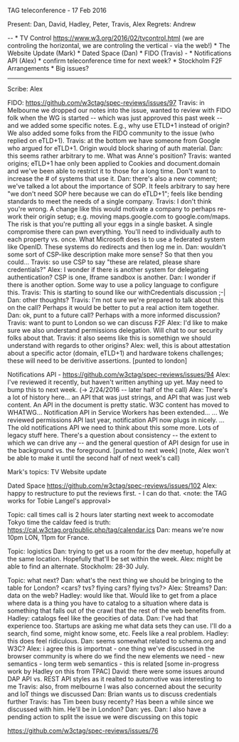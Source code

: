 TAG teleconference - 17 Feb 2016

Present: Dan, David, Hadley, Peter, Travis, Alex
Regrets: Andrew

--
		* TV Control https://www.w3.org/2016/02/tvcontrol.html (we are controling the horizontal, we are controling the vertical - via the web!)
		* The Website Update (Mark)
		* Dated Space (Dan)
		* FIDO (Travis) - 
		* Notifications API (Alex)
		* confirm teleconference time for next week?
		* Stockholm F2F Arrangements
		* Big issues?

---

Scribe: Alex

FIDO: https://github.com/w3ctag/spec-reviews/issues/97
Travis: in Melbourne we dropped our notes into the issue, wanted to review with FIDO folk when the WG is started -- which was just approved this past week -- and we added some specific notes. E.g., why use ETLD+1 instead of origin? We also added some folks from the FIDO community to the issue (who replied on eTLD+1). 
<history lesson>
Travis: at the bottom we have someone from Google who argued for eTLD+1. Origin would block sharing of auth material.
Dan: this seems rather arbitrary to me. What was Anne's position?
Travis: wanted origins; eTLD+1 hae only been applied to Cookies and document.domain and we've been able to restrict it to those for a long time. Don't want to increase the # of systems that use it.
Dan: there's also a new comment; we've talked a lot about the importance of SOP. It feels arbitrary to say here "we don't need SOP here because we can do eTLD+1"; feels like bending standards to meet the needs of a single company.
Travis: I don't think you're wrong. A change like this would motivate a company to perhaps re-work their origin setup; e.g. moving maps.google.com to google.com/maps. The risk is that you're putting all your eggs in a single basket. A single compromise there can pwn everything. You'll need to individually auth to each property vs. once. What Microsoft does is to use a federated system like OpenID. These systems do redirects and then log me in.
Dan: wouldn't some sort of CSP-like description make more sense? So that then you could...
Travis: so use CSP to say "these are related, please share credentials?"
Alex: I wonder if there is another system for delegating authentication? CSP is one, Iframe sandbox is another.
Dan: I wonder if there is another option. Some way to use a policy language to configure this. 
Travis: This is starting to sound like our withCredentials discussion ;-|
Dan: other thoughts?
Travis: I'm not sure we're prepared to talk about this on the call? Perhaps it would be better to put a real action item together.
Dan: ok, punt to a future call? Perhaps with a more informed discussion?
Travis: want to punt to London so we can discuss F2F
Alex: I'd like to make sure we also understand permissions delegation. Will chat to our security folks about that.
Travis: it also seems like this is somethign we should understand with regards to other origins?
Alex: well, this is about attestation about a specific actor (domain, eTLD+1) and hardware tokens challenges; these will need to be derivitive assertions.
[punted to london]

Notifications API - https://github.com/w3ctag/spec-reviews/issues/94
Alex: I've reviewed it recently, but haven't written anything up yet. May need to bump this to next week. (-> 2/24/2016 -- later half of the call)
Alex: There's a lot of history here... an API that was just strings, and API that was just web content. An API in the document is pretty static. W3C content has moved to WHATWG... Notification API in Service Workers has been extended...
... We reviewed permissions API last year, notification API now plugs in nicely.
... The old notifications API we need to think about this some more. Lots of legacy stuff here. There's a question about consistency -- the extent to which we can drive any -- and the general question of API design for use in the background vs. the foreground.
[punted to next week]
(note, Alex won't be able to make it until the second half of next week's call)

Mark's topics:
    TV
    Website update
    
Dated Space https://github.com/w3ctag/spec-reviews/issues/102
Alex: happy to restructure to put the reviews first. - I can do that.
<note: the TAG works for Tobie Langel's approval>

Topic: call times
call is 2 hours later starting next week to accomodate Tokyo time
 the caldav feed is truth: https://cal.w3ctag.org/public.php/tag/calendar.ics
Dan: means we're now 10pm LON, 11pm for France.
<discussion of caldav feed time zone pinning>

Topic: logistics
Dan: trying to get us a room for the dev meetup, hopefully at the same location. Hopefully that'll be set within the week.
Alex: might be able to find an alternate.
Stockholm: 28-30 July.

Topic: what next?
Dan: what's the next thing we should be bringing to the table for London?
<cars? tvs? flying cars? flying tvs?>
Alex: Streams?
Dan: data on the web?
Hadley: would like that. Would like to get from a place where data is a thing you have to catalog to a situation where data is something that falls out of the crawl that the rest of the web benefits from.
Hadley: catalogs feel like the geocities of data.
Dan: I've had that experience too. Startups are asking me what data sets they can use. I'll do a search, find some, might know some, etc. Feels like a real problem.
Hadley: this does feel ridiculous.
Dan: seems somewhat related to schema.org and W3C?
Alex: i agree this is importnat - one thing we've discussed in the browser community is where do we find the new elements we need - new semantics - long term web semantics - this is related
[some in-progress work by Hadley on this from TPAC]
David: there were some issues around DAP API vs. REST API styles as it realted to automotive was interesting to me
Travis: also, from melbourne I was also concerned about the security and IoT things we discussed
Dan: Brian wants us to discuss credentials further
Travis: has Tim been busy recenty? Has been a while since we discussed with him. He'll be in London?
Dan: yes.
Dan: I also have a pending action to split the issue we were discussing on this topic

https://github.com/w3ctag/spec-reviews/issues/76

<signoff>
